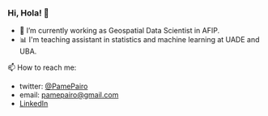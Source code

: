 ### Hi, Hola! 👋


- 🔭 I’m currently working as Geospatial Data Scientist in AFIP.
- 📊 I'm teaching assistant in statistics and machine learning at UADE and UBA.

📫 How to reach me: 

- twitter: [@PamePairo](https://twitter.com/PamePairo)
- email: pamepairo@gmail.com
- [LinkedIn](https://www.linkedin.com/in/pamela-e-pairo-5a2004202/)

<!--
**PamelaPairo/PamelaPairo** is a ✨ _special_ ✨ repository because its `README.md` (this file) appears on your GitHub profile.

Here are some ideas to get you started:

- 🔭 I’m currently working on analizing the impact of human activities on biodiversity using taxonomic and functional approach.
- 🌱 I’m currently learning more about RSpatial
- 👯 I’m looking to collaborate on 
- 🤔 I’m looking for help with ...
- 💬 Ask me about ...
- 😄 Pronouns: she/her
- ⚡ Fun fact: ...
-->
